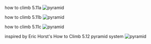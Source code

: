 how to climb 5.11a
![pyramid](https://github.com/srosanba/pyramid/blob/master/pyr11a.png)

how to climb 5.11b
![pyramid](https://github.com/srosanba/pyramid/blob/master/pyr11b.png)

how to climb 5.11c
![pyramid](https://github.com/srosanba/pyramid/blob/master/pyr11c.png)

inspired by Eric Horst's How to Climb 5.12 pyramid system
![pyramid](http://3.bp.blogspot.com/-z2E8lq3uMQ0/UdL99TcdH4I/AAAAAAAACc4/7rejj6l0uBs/s640/ClimbingPyramidExam.jpg)
